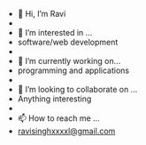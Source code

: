 - 👋 Hi, I’m Ravi
- 
- 👀 I’m interested in ...
- software/web development 
- 
- 🌱 I’m currently working on...
- programming and applications
- 
- 💞️ I’m looking to collaborate on ...
- Anything interesting 
- 
- 📫 How to reach me ...
- ravisinghxxxxl@gmail.com

<!---
ravisinghxxxxl/ravisinghxxxxl is a ✨ special ✨ repository because its `README.md` (this file) appears on your GitHub profile.
You can click the Preview link to take a look at your changes.
--->
